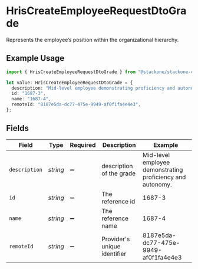 # HrisCreateEmployeeRequestDtoGrade

Represents the employee’s position within the organizational hierarchy.

## Example Usage

```typescript
import { HrisCreateEmployeeRequestDtoGrade } from "@stackone/stackone-client-ts/sdk/models/shared";

let value: HrisCreateEmployeeRequestDtoGrade = {
  description: "Mid-level employee demonstrating proficiency and autonomy.",
  id: "1687-3",
  name: "1687-4",
  remoteId: "8187e5da-dc77-475e-9949-af0f1fa4e4e3",
};
```

## Fields

| Field                                                      | Type                                                       | Required                                                   | Description                                                | Example                                                    |
| ---------------------------------------------------------- | ---------------------------------------------------------- | ---------------------------------------------------------- | ---------------------------------------------------------- | ---------------------------------------------------------- |
| `description`                                              | *string*                                                   | :heavy_minus_sign:                                         | description of the grade                                   | Mid-level employee demonstrating proficiency and autonomy. |
| `id`                                                       | *string*                                                   | :heavy_minus_sign:                                         | The reference id                                           | 1687-3                                                     |
| `name`                                                     | *string*                                                   | :heavy_minus_sign:                                         | The reference name                                         | 1687-4                                                     |
| `remoteId`                                                 | *string*                                                   | :heavy_minus_sign:                                         | Provider's unique identifier                               | 8187e5da-dc77-475e-9949-af0f1fa4e4e3                       |
